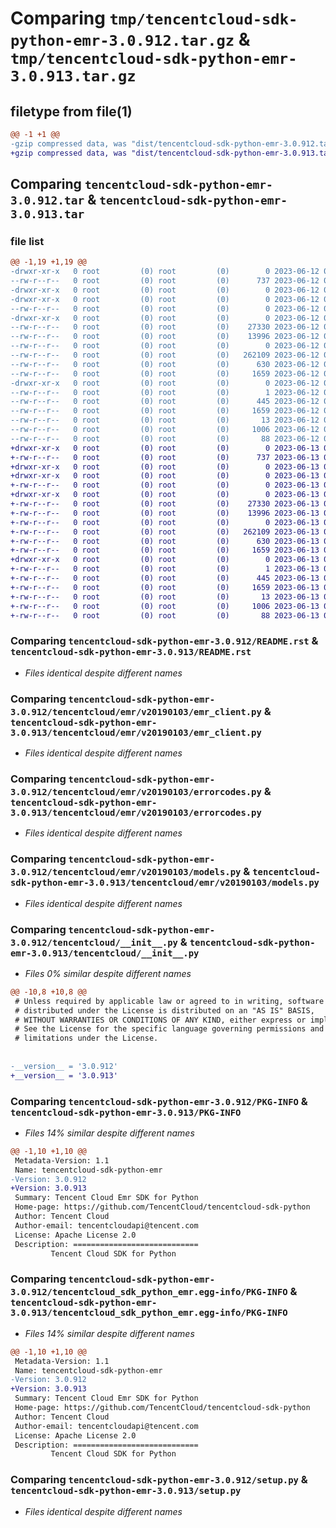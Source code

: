 # Comparing `tmp/tencentcloud-sdk-python-emr-3.0.912.tar.gz` & `tmp/tencentcloud-sdk-python-emr-3.0.913.tar.gz`

## filetype from file(1)

```diff
@@ -1 +1 @@
-gzip compressed data, was "dist/tencentcloud-sdk-python-emr-3.0.912.tar", last modified: Mon Jun 12 03:03:23 2023, max compression
+gzip compressed data, was "dist/tencentcloud-sdk-python-emr-3.0.913.tar", last modified: Tue Jun 13 02:11:05 2023, max compression
```

## Comparing `tencentcloud-sdk-python-emr-3.0.912.tar` & `tencentcloud-sdk-python-emr-3.0.913.tar`

### file list

```diff
@@ -1,19 +1,19 @@
-drwxr-xr-x   0 root         (0) root         (0)        0 2023-06-12 03:03:23.000000 tencentcloud-sdk-python-emr-3.0.912/
--rw-r--r--   0 root         (0) root         (0)      737 2023-06-12 03:03:22.000000 tencentcloud-sdk-python-emr-3.0.912/README.rst
-drwxr-xr-x   0 root         (0) root         (0)        0 2023-06-12 03:03:23.000000 tencentcloud-sdk-python-emr-3.0.912/tencentcloud/
-drwxr-xr-x   0 root         (0) root         (0)        0 2023-06-12 03:03:23.000000 tencentcloud-sdk-python-emr-3.0.912/tencentcloud/emr/
--rw-r--r--   0 root         (0) root         (0)        0 2023-06-12 03:03:22.000000 tencentcloud-sdk-python-emr-3.0.912/tencentcloud/emr/__init__.py
-drwxr-xr-x   0 root         (0) root         (0)        0 2023-06-12 03:03:23.000000 tencentcloud-sdk-python-emr-3.0.912/tencentcloud/emr/v20190103/
--rw-r--r--   0 root         (0) root         (0)    27330 2023-06-12 03:03:22.000000 tencentcloud-sdk-python-emr-3.0.912/tencentcloud/emr/v20190103/emr_client.py
--rw-r--r--   0 root         (0) root         (0)    13996 2023-06-12 03:03:22.000000 tencentcloud-sdk-python-emr-3.0.912/tencentcloud/emr/v20190103/errorcodes.py
--rw-r--r--   0 root         (0) root         (0)        0 2023-06-12 03:03:22.000000 tencentcloud-sdk-python-emr-3.0.912/tencentcloud/emr/v20190103/__init__.py
--rw-r--r--   0 root         (0) root         (0)   262109 2023-06-12 03:03:22.000000 tencentcloud-sdk-python-emr-3.0.912/tencentcloud/emr/v20190103/models.py
--rw-r--r--   0 root         (0) root         (0)      630 2023-06-12 03:03:22.000000 tencentcloud-sdk-python-emr-3.0.912/tencentcloud/__init__.py
--rw-r--r--   0 root         (0) root         (0)     1659 2023-06-12 03:03:23.000000 tencentcloud-sdk-python-emr-3.0.912/PKG-INFO
-drwxr-xr-x   0 root         (0) root         (0)        0 2023-06-12 03:03:23.000000 tencentcloud-sdk-python-emr-3.0.912/tencentcloud_sdk_python_emr.egg-info/
--rw-r--r--   0 root         (0) root         (0)        1 2023-06-12 03:03:23.000000 tencentcloud-sdk-python-emr-3.0.912/tencentcloud_sdk_python_emr.egg-info/dependency_links.txt
--rw-r--r--   0 root         (0) root         (0)      445 2023-06-12 03:03:23.000000 tencentcloud-sdk-python-emr-3.0.912/tencentcloud_sdk_python_emr.egg-info/SOURCES.txt
--rw-r--r--   0 root         (0) root         (0)     1659 2023-06-12 03:03:23.000000 tencentcloud-sdk-python-emr-3.0.912/tencentcloud_sdk_python_emr.egg-info/PKG-INFO
--rw-r--r--   0 root         (0) root         (0)       13 2023-06-12 03:03:23.000000 tencentcloud-sdk-python-emr-3.0.912/tencentcloud_sdk_python_emr.egg-info/top_level.txt
--rw-r--r--   0 root         (0) root         (0)     1006 2023-06-12 03:03:22.000000 tencentcloud-sdk-python-emr-3.0.912/setup.py
--rw-r--r--   0 root         (0) root         (0)       88 2023-06-12 03:03:23.000000 tencentcloud-sdk-python-emr-3.0.912/setup.cfg
+drwxr-xr-x   0 root         (0) root         (0)        0 2023-06-13 02:11:05.000000 tencentcloud-sdk-python-emr-3.0.913/
+-rw-r--r--   0 root         (0) root         (0)      737 2023-06-13 02:11:05.000000 tencentcloud-sdk-python-emr-3.0.913/README.rst
+drwxr-xr-x   0 root         (0) root         (0)        0 2023-06-13 02:11:05.000000 tencentcloud-sdk-python-emr-3.0.913/tencentcloud/
+drwxr-xr-x   0 root         (0) root         (0)        0 2023-06-13 02:11:05.000000 tencentcloud-sdk-python-emr-3.0.913/tencentcloud/emr/
+-rw-r--r--   0 root         (0) root         (0)        0 2023-06-13 02:11:05.000000 tencentcloud-sdk-python-emr-3.0.913/tencentcloud/emr/__init__.py
+drwxr-xr-x   0 root         (0) root         (0)        0 2023-06-13 02:11:05.000000 tencentcloud-sdk-python-emr-3.0.913/tencentcloud/emr/v20190103/
+-rw-r--r--   0 root         (0) root         (0)    27330 2023-06-13 02:11:05.000000 tencentcloud-sdk-python-emr-3.0.913/tencentcloud/emr/v20190103/emr_client.py
+-rw-r--r--   0 root         (0) root         (0)    13996 2023-06-13 02:11:05.000000 tencentcloud-sdk-python-emr-3.0.913/tencentcloud/emr/v20190103/errorcodes.py
+-rw-r--r--   0 root         (0) root         (0)        0 2023-06-13 02:11:05.000000 tencentcloud-sdk-python-emr-3.0.913/tencentcloud/emr/v20190103/__init__.py
+-rw-r--r--   0 root         (0) root         (0)   262109 2023-06-13 02:11:05.000000 tencentcloud-sdk-python-emr-3.0.913/tencentcloud/emr/v20190103/models.py
+-rw-r--r--   0 root         (0) root         (0)      630 2023-06-13 02:11:05.000000 tencentcloud-sdk-python-emr-3.0.913/tencentcloud/__init__.py
+-rw-r--r--   0 root         (0) root         (0)     1659 2023-06-13 02:11:05.000000 tencentcloud-sdk-python-emr-3.0.913/PKG-INFO
+drwxr-xr-x   0 root         (0) root         (0)        0 2023-06-13 02:11:05.000000 tencentcloud-sdk-python-emr-3.0.913/tencentcloud_sdk_python_emr.egg-info/
+-rw-r--r--   0 root         (0) root         (0)        1 2023-06-13 02:11:05.000000 tencentcloud-sdk-python-emr-3.0.913/tencentcloud_sdk_python_emr.egg-info/dependency_links.txt
+-rw-r--r--   0 root         (0) root         (0)      445 2023-06-13 02:11:05.000000 tencentcloud-sdk-python-emr-3.0.913/tencentcloud_sdk_python_emr.egg-info/SOURCES.txt
+-rw-r--r--   0 root         (0) root         (0)     1659 2023-06-13 02:11:05.000000 tencentcloud-sdk-python-emr-3.0.913/tencentcloud_sdk_python_emr.egg-info/PKG-INFO
+-rw-r--r--   0 root         (0) root         (0)       13 2023-06-13 02:11:05.000000 tencentcloud-sdk-python-emr-3.0.913/tencentcloud_sdk_python_emr.egg-info/top_level.txt
+-rw-r--r--   0 root         (0) root         (0)     1006 2023-06-13 02:11:05.000000 tencentcloud-sdk-python-emr-3.0.913/setup.py
+-rw-r--r--   0 root         (0) root         (0)       88 2023-06-13 02:11:05.000000 tencentcloud-sdk-python-emr-3.0.913/setup.cfg
```

### Comparing `tencentcloud-sdk-python-emr-3.0.912/README.rst` & `tencentcloud-sdk-python-emr-3.0.913/README.rst`

 * *Files identical despite different names*

### Comparing `tencentcloud-sdk-python-emr-3.0.912/tencentcloud/emr/v20190103/emr_client.py` & `tencentcloud-sdk-python-emr-3.0.913/tencentcloud/emr/v20190103/emr_client.py`

 * *Files identical despite different names*

### Comparing `tencentcloud-sdk-python-emr-3.0.912/tencentcloud/emr/v20190103/errorcodes.py` & `tencentcloud-sdk-python-emr-3.0.913/tencentcloud/emr/v20190103/errorcodes.py`

 * *Files identical despite different names*

### Comparing `tencentcloud-sdk-python-emr-3.0.912/tencentcloud/emr/v20190103/models.py` & `tencentcloud-sdk-python-emr-3.0.913/tencentcloud/emr/v20190103/models.py`

 * *Files identical despite different names*

### Comparing `tencentcloud-sdk-python-emr-3.0.912/tencentcloud/__init__.py` & `tencentcloud-sdk-python-emr-3.0.913/tencentcloud/__init__.py`

 * *Files 0% similar despite different names*

```diff
@@ -10,8 +10,8 @@
 # Unless required by applicable law or agreed to in writing, software
 # distributed under the License is distributed on an "AS IS" BASIS,
 # WITHOUT WARRANTIES OR CONDITIONS OF ANY KIND, either express or implied.
 # See the License for the specific language governing permissions and
 # limitations under the License.
 
 
-__version__ = '3.0.912'
+__version__ = '3.0.913'
```

### Comparing `tencentcloud-sdk-python-emr-3.0.912/PKG-INFO` & `tencentcloud-sdk-python-emr-3.0.913/PKG-INFO`

 * *Files 14% similar despite different names*

```diff
@@ -1,10 +1,10 @@
 Metadata-Version: 1.1
 Name: tencentcloud-sdk-python-emr
-Version: 3.0.912
+Version: 3.0.913
 Summary: Tencent Cloud Emr SDK for Python
 Home-page: https://github.com/TencentCloud/tencentcloud-sdk-python
 Author: Tencent Cloud
 Author-email: tencentcloudapi@tencent.com
 License: Apache License 2.0
 Description: ============================
         Tencent Cloud SDK for Python
```

### Comparing `tencentcloud-sdk-python-emr-3.0.912/tencentcloud_sdk_python_emr.egg-info/PKG-INFO` & `tencentcloud-sdk-python-emr-3.0.913/tencentcloud_sdk_python_emr.egg-info/PKG-INFO`

 * *Files 14% similar despite different names*

```diff
@@ -1,10 +1,10 @@
 Metadata-Version: 1.1
 Name: tencentcloud-sdk-python-emr
-Version: 3.0.912
+Version: 3.0.913
 Summary: Tencent Cloud Emr SDK for Python
 Home-page: https://github.com/TencentCloud/tencentcloud-sdk-python
 Author: Tencent Cloud
 Author-email: tencentcloudapi@tencent.com
 License: Apache License 2.0
 Description: ============================
         Tencent Cloud SDK for Python
```

### Comparing `tencentcloud-sdk-python-emr-3.0.912/setup.py` & `tencentcloud-sdk-python-emr-3.0.913/setup.py`

 * *Files identical despite different names*

